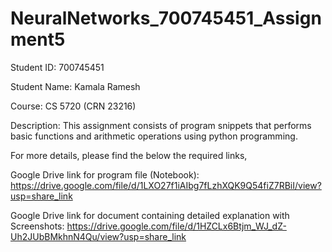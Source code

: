 # NeuralNetworks_700745451_Assignment5
Student ID: 700745451
 
Student Name: Kamala Ramesh
 
Course: CS 5720 (CRN 23216)

Description: This assignment consists of program snippets that performs basic functions and arithmetic operations using python programming.
 
For more details, please find the below the required links,
 
Google Drive link for program file (Notebook):
https://drive.google.com/file/d/1LXO27f1iAIbg7fLzhXQK9Q54fiZ7RBiI/view?usp=share_link

Google Drive link for document containing detailed explanation with Screenshots:
https://drive.google.com/file/d/1HZCLx6Btjm_WJ_dZ-Uh2JUbBMkhnN4Qu/view?usp=share_link
